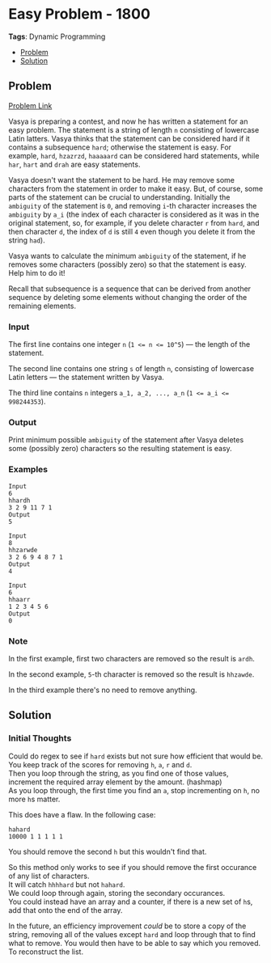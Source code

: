 # Easy Problem - 1800
**Tags**: Dynamic Programming  
- [Problem](#problem)
- [Solution](#solution)

## Problem
[Problem Link](https://codeforces.com/problemset/problem/1096/D)  

Vasya is preparing a contest, and now he has written a statement for an easy problem. The statement is a string of length `n` consisting of lowercase Latin latters. Vasya thinks that the statement can be considered hard if it contains a subsequence `hard`; otherwise the statement is easy. For example, `hard`, `hzazrzd`, `haaaaard` can be considered hard statements, while `har`, `hart` and `drah` are easy statements.   

Vasya doesn't want the statement to be hard. He may remove some characters from the statement in order to make it easy. But, of course, some parts of the statement can be crucial to understanding. Initially the `ambiguity` of the statement is `0`, and removing `i`-th character increases the `ambiguity` by `a_i` (the index of each character is considered as it was in the original statement, so, for example, if you delete character `r` from `hard`, and then character `d`, the index of `d` is still `4` even though you delete it from the string `had`).  

Vasya wants to calculate the minimum `ambiguity` of the statement, if he removes some characters (possibly zero) so that the statement is easy. Help him to do it!  

Recall that subsequence is a sequence that can be derived from another sequence by deleting some elements without changing the order of the remaining elements.  
  
### Input
The first line contains one integer `n` (`1 <= n <= 10^5`) — the length of the statement.  

The second line contains one string `s` of length `n`, consisting of lowercase Latin letters — the statement written by Vasya.  

The third line contains `n` integers `a_1, a_2, ..., a_n` (`1 <= a_i <= 998244353`).  
  
### Output
Print minimum possible `ambiguity` of the statement after Vasya deletes some (possibly zero) characters so the resulting statement is easy.

### Examples
```
Input
6
hhardh
3 2 9 11 7 1
Output
5
```
```
Input
8
hhzarwde
3 2 6 9 4 8 7 1
Output
4
```
```
Input
6
hhaarr
1 2 3 4 5 6
Output
0
```

### Note
In the first example, first two characters are removed so the result is `ardh`.  

In the second example, `5`-th character is removed so the result is `hhzawde`.  

In the third example there's no need to remove anything.


## Solution

### Initial Thoughts
Could do regex to see if `hard` exists but not sure how efficient that would be.  
You keep track of the scores for removing `h`, `a`, `r` and `d`.  
Then you loop through the string, as you find one of those values, increment the required array element by the amount. (hashmap)  
As you loop through, the first time you find an `a`, stop incrementing on `h`, no more `h`s matter.  

This does have a flaw. In the following case:  
```
hahard
10000 1 1 1 1 1
```
You should remove the second `h` but this wouldn't find that.  

So this method only works to see if you should remove the first occurance of any list of characters.  
It will catch `hhhhard` but not `hahard`.  
We could loop through again, storing the secondary occurances.  
You could instead have an array and a counter, if there is a new set of `h`s, add that onto the end of the array.  

In the future, an efficiency improvement *could* be to store a copy of the string, removing all of the values except `hard` and loop through that to find what to remove. You would then have to be able to say which you removed. To reconstruct the list.  
